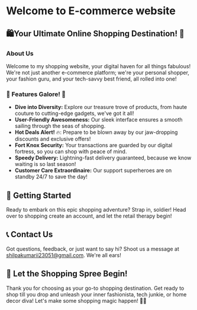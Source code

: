 # Welcome to E-commerce website 

## 🛍️Your Ultimate Online Shopping Destination! 🚀

### About Us
Welcome to my shopping website, your digital haven for all things fabulous! We're not just another e-commerce platform; we're your personal shopper, your fashion guru, and your tech-savvy best friend, all rolled into one!

### 🎉 Features Galore! 🎉
- **Dive into Diversity:** Explore our treasure trove of products, from haute couture to cutting-edge gadgets, we've got it all!
- **User-Friendly Awesomeness:** Our sleek interface ensures a smooth sailing through the seas of shopping.
- **Hot Deals Alert!** 🔥: Prepare to be blown away by our jaw-dropping discounts and exclusive offers!
- **Fort Knox Security:** Your transactions are guarded by our digital fortress, so you can shop with peace of mind.
- **Speedy Delivery:** Lightning-fast delivery guaranteed, because we know waiting is so last season!
- **Customer Care Extraordinaire:** Our support superheroes are on standby 24/7 to save the day!

## 🚀 Getting Started
Ready to embark on this epic shopping adventure? Strap in, soldier! Head over to shopping create an account, and let the retail therapy begin!

## 📞 Contact Us
Got questions, feedback, or just want to say hi? Shoot us a message at shilpakumarii23051@gmail.com. We're all ears!

## 🎉 Let the Shopping Spree Begin!
Thank you for choosing as your go-to shopping destination. Get ready to shop till you drop and unleash your inner fashionista, tech junkie, or home decor diva! Let's make some shopping magic happen! 💫✨
